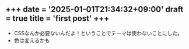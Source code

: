 +++
date = '2025-01-01T21:34:32+09:00'
draft = true
title = 'first post'
+++
---
- CSSなんか必要ないんだよ！ということでテーマは使わないことにした。
- 色は変えるかも
